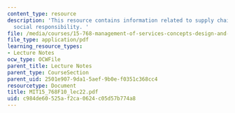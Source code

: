 ```yaml
---
content_type: resource
description: 'This resource contains information related to supply chain systems:
  social responsibility. '
file: /media/courses/15-768-management-of-services-concepts-design-and-delivery-fall-2010/c984de60525af2ca0624c05d57b774a8_MIT15_768F10_lec22.pdf
file_type: application/pdf
learning_resource_types:
- Lecture Notes
ocw_type: OCWFile
parent_title: Lecture Notes
parent_type: CourseSection
parent_uid: 2501e907-9da1-5aef-9b0e-f0351c368cc4
resourcetype: Document
title: MIT15_768F10_lec22.pdf
uid: c984de60-525a-f2ca-0624-c05d57b774a8
---
```

